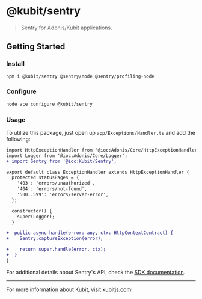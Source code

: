 # @kubit/sentry

> Sentry for Adonis/Kubit applications.

## Getting Started

### Install

```sh
npm i @kubit/sentry @sentry/node @sentry/profiling-node
```

### Configure

```sh
node ace configure @kubit/sentry
```

### Usage

To utilize this package, just open up `app/Exceptions/Handler.ts` and add the following:

```diff
import HttpExceptionHandler from '@ioc:Adonis/Core/HttpExceptionHandler';
import Logger from '@ioc:Adonis/Core/Logger';
+ import Sentry from '@ioc:Kubit/Sentry';

export default class ExceptionHandler extends HttpExceptionHandler {
  protected statusPages = {
    '403': 'errors/unauthorized',
    '404': 'errors/not-found',
    '500..599': 'errors/server-error',
  };

  constructor() {
    super(Logger);
  }

+  public async handle(error: any, ctx: HttpContextContract) {
+    Sentry.captureException(error);

+    return super.handle(error, ctx);
+  }
}
```

For additional details about Sentry's API, check the
[SDK documentation](https://docs.sentry.io/platforms/node/?platform=node).

<hr />

For more information about Kubit, [visit kubitjs.com](https://kubitjs.com)!
